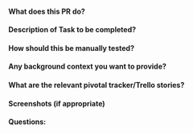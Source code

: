 #### What does this PR do?

#### Description of Task to be completed?

#### How should this be manually tested?

#### Any background context you want to provide?

#### What are the relevant pivotal tracker/Trello stories?

#### Screenshots (if appropriate)

#### Questions: